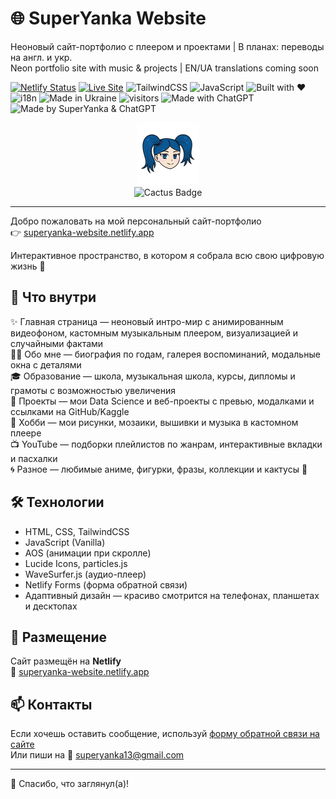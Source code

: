 # 🌐 SuperYanka Website

Неоновый сайт-портфолио с плеером и проектами | В планах: переводы на англ. и укр.  
Neon portfolio site with music & projects | EN/UA translations coming soon

[![Netlify Status](https://api.netlify.com/api/v1/badges/29386dd1-1f83-4e45-be06-6b40ae9fe1f0/deploy-status)](https://app.netlify.com/sites/superyanka-website/deploys)
[![Live Site](https://img.shields.io/website?url=https%3A%2F%2Fsuperyanka-website.netlify.app&style=flat&logo=netlify)](https://superyanka-website.netlify.app)
![TailwindCSS](https://img.shields.io/badge/TailwindCSS-38B2AC?style=flat&logo=tailwind-css&logoColor=white)
![JavaScript](https://img.shields.io/badge/JavaScript-F7DF1E?style=flat&logo=javascript&logoColor=black)
![Built with ❤️](https://img.shields.io/badge/Built%20with-%E2%9D%A4-red)
![i18n](https://img.shields.io/badge/Localization-in%20progress-blueviolet?logo=translate)
![Made in Ukraine](https://img.shields.io/badge/Made%20in-Ukraine-005BBB?logo=flag&labelColor=FFD500)
![visitors](https://visitor-badge.laobi.icu/badge?page_id=SuperYanka.superyanka-website)
![Made with ChatGPT](https://img.shields.io/badge/Made%20with-ChatGPT-00b26a?logo=openai&logoColor=white&style=flat)
![Made by SuperYanka & ChatGPT](https://img.shields.io/badge/Made%20by-SuperYanka%20%26%20ChatGPT-00ffe1?logo=openai&logoColor=black&style=flat-square)

<p align="center">
  <img src="assets/avatars/logo.png" width="100" alt="SuperYanka Logo"/>
  <br>
  <img src="https://img.shields.io/badge/Made%20by-SuperYanka-%2300ffe1?style=for-the-badge&logo=data:image/png;base64,iVBORw0KGgoAAAANSUhEUgAAABAAAAAQCAQAAAC1+jfqAAAAZklEQVR4AWMYvXLlypU/w8DAwKigDhRmKAwMDCwYd1KqNHe/du1azWBgYICoy9evX8O7du4fo6GiMwsLCgkZGRogIuLi4j9+/c/hZGRkQgZGRmgAoODAwMD/z9xMTAwMKD7//+fQAygbAAXRC9tZt9k7gAAAABJRU5ErkJggg==" alt="Cactus Badge" />
</p>


---


Добро пожаловать на мой персональный сайт-портфолио  
👉 [superyanka-website.netlify.app](https://superyanka-website.netlify.app)

Интерактивное пространство, в котором я собрала всю свою цифровую жизнь 💫


## 🔮 Что внутри

✨ Главная страница — неоновый интро-мир с анимированным видеофоном, кастомным музыкальным плеером, визуализацией и случайными фактами  
🧍‍♀️ Обо мне — биография по годам, галерея воспоминаний, модальные окна с деталями  
🎓 Образование — школа, музыкальная школа, курсы, дипломы и грамоты с возможностью увеличения  
📁 Проекты — мои Data Science и веб-проекты с превью, модалками и ссылками на GitHub/Kaggle  
🎨 Хобби — мои рисунки, мозаики, вышивки и музыка в кастомном плеере  
📺 YouTube — подборки плейлистов по жанрам, интерактивные вкладки и пасхалки  
🌀 Разное — любимые аниме, фигурки, фразы, коллекции и кактусы 🌵

## 🛠️ Технологии

- HTML, CSS, TailwindCSS
- JavaScript (Vanilla)
- AOS (анимации при скролле)
- Lucide Icons, particles.js
- WaveSurfer.js (аудио-плеер)
- Netlify Forms (форма обратной связи)
-  Адаптивный дизайн — красиво смотрится на телефонах, планшетах и десктопах

## 🚀 Размещение

Сайт размещён на **Netlify**  
🔗 [superyanka-website.netlify.app](https://superyanka-website.netlify.app)

## 📫 Контакты

Если хочешь оставить сообщение, используй [форму обратной связи на сайте](https://superyanka-website.netlify.app/#contact)  
Или пиши на 📧 superyanka13@gmail.com

---

🧡 Спасибо, что заглянул(а)!

